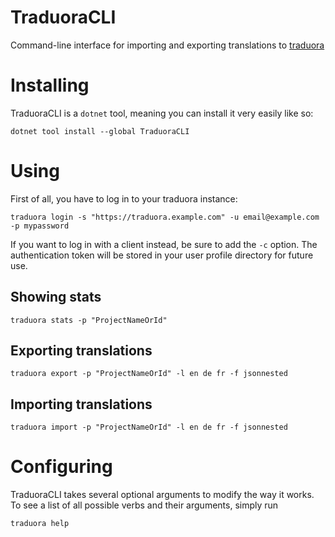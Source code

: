 # TraduoraCLI
Command-line interface for importing and exporting translations to [traduora](https://traduora.com/)

# Installing
TraduoraCLI is a `dotnet` tool, meaning you can install it very easily like so:
```
dotnet tool install --global TraduoraCLI
```

# Using
First of all, you have to log in to your traduora instance:
```
traduora login -s "https://traduora.example.com" -u email@example.com -p mypassword
```
If you want to log in with a client instead, be sure to add the `-c` option. The authentication token will be stored in your user profile directory for future use.

## Showing stats
```
traduora stats -p "ProjectNameOrId"
```

## Exporting translations
```
traduora export -p "ProjectNameOrId" -l en de fr -f jsonnested
```

## Importing translations
```
traduora import -p "ProjectNameOrId" -l en de fr -f jsonnested
```

# Configuring
TraduoraCLI takes several optional arguments to modify the way it works. To see a list of all possible verbs and their arguments, simply run
```
traduora help
```
